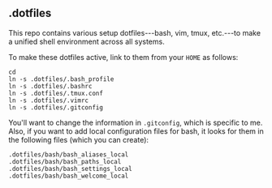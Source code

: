 ## .dotfiles 
This repo contains various setup dotfiles---bash, vim, tmux, etc.---to make a unified shell environment across all systems.

To make these dotfiles active, link to them from your `HOME` as follows:
```
cd
ln -s .dotfiles/.bash_profile
ln -s .dotfiles/.bashrc
ln -s .dotfiles/.tmux.conf
ln -s .dotfiles/.vimrc
ln -s .dotfiles/.gitconfig
```

You'll want to change the information in `.gitconfig`, which is specific to me. Also, if you want to add local configuration files for bash, it looks for them in the following files (which you can create):
```
.dotfiles/bash/bash_aliases_local
.dotfiles/bash/bash_paths_local
.dotfiles/bash/bash_settings_local
.dotfiles/bash/bash_welcome_local
```
